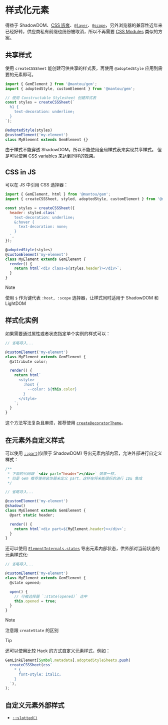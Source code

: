 # 样式化元素

得益于 ShadowDOM、[CSS 嵌套](https://drafts.csswg.org/css-nesting-1/)、[`@layer`](https://developer.mozilla.org/en-US/docs/Web/CSS/@layer)、[`@scope`](https://developer.mozilla.org/en-US/docs/Web/CSS/@scope)，另外浏览器的兼容性近年来已经好转，供应商私有前缀也纷纷被取消，所以不再需要 [CSS Modules](https://css-tricks.com/css-modules-part-3-react/) 类似的方案。

## 共享样式

使用 `createCSSSheet` 能创建可供共享的样式表，再使用 `@adoptedStyle` 应用到需要的元素即可。

```js 11
import { GemElement } from '@mantou/gem';
import { adoptedStyle, customElement } from '@mantou/gem';

// 使用 Constructable Stylesheet 创建样式表
const styles = createCSSSheet(`
  h1 {
    text-decoration: underline;
  }
`);

@adoptedStyle(styles)
@customElement('my-element')
class MyElement extends GemElement {}
```

由于样式不能穿透 ShadowDOM，所以不能使用全局样式表来实现共享样式。
但是可以使用 [CSS variables](https://developer.mozilla.org/en-US/docs/Web/CSS/--*) 来达到同样的效果。

## CSS in JS

可以在 JS 中引用 CSS 选择器：

```js 17
import { GemElement, html } from '@mantou/gem';
import { createCSSSheet, styled, adoptedStyle, customElement } from '@mantou/gem';

const styles = createCSSSheet({
  header: styled.class`
    text-decoration: underline;
    &:hover {
      text-decoration: none;
    }
  `,
});

@adoptedStyle(styles)
@customElement('my-element')
class MyElement extends GemElement {
  render() {
    return html`<div class=${styles.header}></div>`;
  }
}
```

> [!NOTE]
> 使用 `$` 作为键代表 `:host, :scope` 选择器，让样式同时适用于 ShadowDOM 和 LightDOM

## 样式化实例

如果需要通过属性或者状态指定单个实例的样式可以：

```js
// 省略导入...

@customElement('my-element')
class MyElement extends GemElement {
  @attribute color;

  render() {
    return html`
      <style>
        :host {
          --color: ${this.color}
        }
      </style>
    `;
  }
}
```

这个方法写法复杂且麻烦，推荐使用 [`createDecoratorTheme`](../002-advance/003-theme.md#element-level-theme)。

## 在元素外自定义样式

可以使用 [`::part`](https://drafts.csswg.org/css-shadow-parts-1/#part)(仅限于 ShadowDOM) 导出元素内部内容，允许外部进行自定义样式：

```js 14
/**
 * 下面的代码跟 `<div part="header"></div>` 效果一样，
 * 但是 Gem 推荐使用装饰器来定义 part，这样在将来能很好的进行 IDE 集成
 */

// 省略导入...

@customElement('my-element')
@shadow()
class MyElement extends GemElement {
  @part static header;

  render() {
    return html`<div part=${MyElement.header}></div>`;
  }
}
```

还可以使用 [`ElementInternals.states`](https://developer.mozilla.org/en-US/docs/Web/API/ElementInternals/states) 导出元素内部状态，供外部对当前状态的元素样式化:

```js
// 省略导入...

@customElement('my-element')
class MyElement extends GemElement {
  @state opened;

  open() {
    // 可被选择器 `:state(opened)` 选中
    this.opened = true;
  }
}
```

> [!NOTE]
> 注意跟 `createState` 的区别

> [!TIP]
> 还可以使用比较 Hack 的方式自定义元素样式，例如：
>
> ```js
> GemLinkElement[Symbol.metadata].adoptedStyleSheets.push(
>   createCSSSheet(css`
>     * {
>       font-style: italic;
>     }
>   `),
> );
> ```

## 自定义元素外部样式

- [`::slotted()`](https://developer.mozilla.org/en-US/docs/Web/CSS/::slotted)
